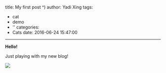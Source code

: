 title: My first post ^)
author: Yadi Xing
tags:
  - cat
  - demo
  - ''
categories:
  - Cats
date: 2016-06-24 15:47:00
---
<b>Hello!</b>

Just playing with my new blog!

<img src="https://www.royalcanin.com/~/media/Royal-Canin/Product-Categories/cat-adult-landing-hero.ashx">